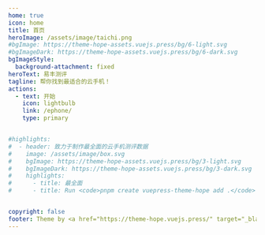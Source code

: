 ```yaml
---
home: true
icon: home
title: 首页
heroImage: /assets/image/taichi.png
#bgImage: https://theme-hope-assets.vuejs.press/bg/6-light.svg
#bgImageDark: https://theme-hope-assets.vuejs.press/bg/6-dark.svg
bgImageStyle:
  background-attachment: fixed
heroText: 易丰测评
tagline: 帮你找到最适合的云手机！
actions:
  - text: 开始
    icon: lightbulb
    link: /ephone/
    type: primary


#highlights:
#  - header: 致力于制作最全面的云手机测评数据
#    image: /assets/image/box.svg
#    bgImage: https://theme-hope-assets.vuejs.press/bg/3-light.svg
#    bgImageDark: https://theme-hope-assets.vuejs.press/bg/3-dark.svg
#    highlights:
#      - title: 最全面
#      - title: Run <code>pnpm create vuepress-theme-hope add .</code> in your project root to create a new project with this theme.


copyright: false
footer: Theme by <a href="https://theme-hope.vuejs.press/" target="_blank">VuePress Theme Hope</a> | MIT Licensed, Copyright © 2024
---
```

